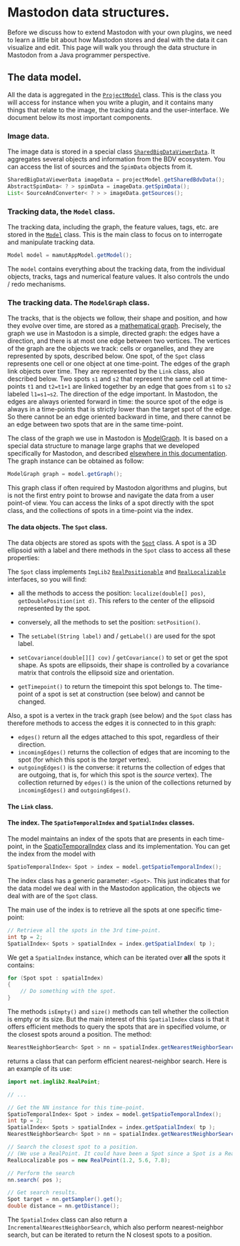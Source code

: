 # Mastodon data structures.

Before we discuss how to extend Mastodon with your own plugins, we need to learn a little bit about how Mastodon stores and deal with the data it can visualize and edit.
This page will walk you through the data structure in Mastodon from a Java programmer perspective. 

## The data model.

All the data is aggregated in the [`ProjectModel`](https://github.com/mastodon-sc/mastodon/blob/master/src/main/java/org/mastodon/mamut/ProjectModel.java) class. 
This is the class you will access for instance when you write a plugin, and it contains many things that relate to the image, the tracking data and the user-interface.
We document below its most important components.

### Image data.

The image data is stored in a special class [`SharedBigDataViewerData`](https://github.com/mastodon-sc/mastodon/blob/master/src/main/java/org/mastodon/views/bdv/SharedBigDataViewerData.java). 
It aggregates several objects and information from the BDV ecosystem.
You can access the list of sources and the `SpimData` objects from it.

```java
SharedBigDataViewerData imageData = projectModel.getSharedBdvData();
AbstractSpimData< ? > spimData = imageData.getSpimData();
List< SourceAndConverter< ? > > imageData.getSources();
```

### Tracking data, the `Model` class.

The tracking data, including the graph, the feature values, tags, etc. are stored in the [`Model`](https://github.com/mastodon-sc/mastodon/blob/master/src/main/java/org/mastodon/mamut/model/Model.java) class.
This is the main class to focus on to interrogate and manipulate tracking data.

```java
Model model = mamutAppModel.getModel();
```

The `model` contains everything about the tracking data, from the individual objects, tracks, tags and numerical feature values. 
It also controls the undo / redo mechanisms.

### The tracking data. The `ModelGraph` class.

The tracks, that is the objects we follow, their shape and position, and how they evolve over time, are stored as a [mathematical graph](https://en.wikipedia.org/wiki/Graph_(discrete_mathematics)).
Precisely, the graph we use in Mastodon is a simple, directed graph: the edges have a direction, and there is at most one edge between two vertices. 
The vertices of the graph are the objects we track: cells or organelles, and they are represented by spots, described below.
One spot, of the `Spot` class represents one cell or one object at one time-point.
The edges of the graph link objects over time. 
They are represented by the `Link` class, also described below.
Two spots `s1` and `s2` that represent the same cell at time-points `t1` and `t2=t1+1` are linked together by an edge that goes from `s1` to `s2` labeled `l1=s1→s2`.
The direction of the edge important. 
In Mastodon, the edges are always oriented forward in time: the source spot of the edge is always in a time-points that is strictly lower than the target spot of the edge.
So there cannot be an edge oriented backward in time, and there cannot be an edge between two spots that are in the same time-point.

The class of the graph we use in Mastodon is [ModelGraph](https://github.com/mastodon-sc/mastodon/blob/master/src/main/java/org/mastodon/mamut/model/ModelGraph.java).
It is based on a special data structure to manage large graphs that we developed specifically for Mastodon, and described [elsewhere in this documentation](../partE/mastodon_graph_data_structure.md).
The graph instance can be obtained as follow:
```java
ModelGraph graph = model.getGraph();
```

This graph class if often required by Mastodon algorithms and plugins, but is not the first entry point to browse and navigate the data from a user point-of view. 
You can access the links of a spot directly with the spot class, and the collections of spots in a time-point via the index.


#### The data objects. The `Spot` class.

The data objects are stored as spots with the [`Spot`](https://github.com/mastodon-sc/mastodon/blob/master/src/main/java/org/mastodon/mamut/model/Spot.java) class. 
A spot is a 3D ellipsoid with a label and there methods in the `Spot` class to access all these properties:

The `Spot` class implements `ImgLib2` [`RealPositionable`](https://javadoc.scijava.org/ImgLib2/net/imglib2/RealPositionable.html) and [`RealLocalizable`](https://javadoc.scijava.org/ImgLib2/net/imglib2/RealLocalizable.html) interfaces, so you will find:
- all the methods to access the position: `localize(double[] pos)`, `getDoublePosition(int d)`. This refers to the center of the ellipsoid represented by the spot. 
- conversely, all the methods to set the position: `setPosition()`.

- The `setLabel(String label)` and / `getLabel()` are used for the spot label.
- `setCovariance(double[][] cov)` / `getCovariance()` to set or get the spot shape. As spots are ellipsoids, their shape is controlled by a covariance matrix that controls the ellipsoid size and orientation.
- `getTimepoint()` to return the timepoint this spot belongs to. The time-point of a spot is set at construction (see below) and cannot be changed.

Also, a spot is a vertex in the track graph (see below) and the `Spot` class has therefore methods to access the edges it is connected to in this graph:
- `edges()` return all the edges attached to this spot, regardless of their direction.
- `incomingEdges()` returns the collection of edges that are incoming to the spot (for which this spot is the _target_ vertex).
- `outgoingEdges()` is the converse: it returns the collection of edges that are outgoing, that is, for which this spot is the _source_ vertex).
The collection returned by `edges()` is the union of the collections returned by `incomingEdges()` and `outgoingEdges()`.

#### The `Link` class.


#### The index. The `SpatioTemporalIndex` and `SpatialIndex` classes.

The model maintains an index of the spots that are presents in each time-point, in the [SpatioTemporalIndex](https://github.com/mastodon-sc/mastodon-graph/blob/master/src/main/java/org/mastodon/spatial/SpatioTemporalIndex.java) class and its implementation.
You can get the index from the model with
```java
SpatioTemporalIndex< Spot > index = model.getSpatioTemporalIndex();
```

The index class has a generic parameter: `<Spot>`. 
This just indicates that for the data model we deal with in the Mastodon application, the objects we deal with are of the `Spot` class. 

The main use of the index is to retrieve all the spots at one specific time-point:
```java
// Retrieve all the spots in the 3rd time-point.
int tp = 2;
SpatialIndex< Spots > spatialIndex = index.getSpatialIndex( tp );
```

We get a `SpatialIndex` instance, which can be iterated over **all** the spots it contains:
```java
for (Spot spot : spatialIndex)
{
	// Do something with the spot.
}
```
The methods `isEmpty()` and `size()` methods can tell whether the collection is empty or its size. 
But the main interest of this `SpatialIndex` class is that it offers efficient methods to query the spots that are in specified volume, or the closest spots around a position.
The method:
```java
NearestNeighborSearch< Spot > nn = spatialIndex.getNearestNeighborSearch();
```
returns a class that can perform efficient nearest-neighbor search. 
Here is an example of its use:
```java
import net.imglib2.RealPoint;

// ...

// Get the NN instance for this time-point.
SpatioTemporalIndex< Spot > index = model.getSpatioTemporalIndex();
int tp = 2;
SpatialIndex< Spots > spatialIndex = index.getSpatialIndex( tp );
NearestNeighborSearch< Spot > nn = spatialIndex.getNearestNeighborSearch();

// Search the closest spot to a position.
// (We use a RealPoint. It could have been a Spot since a Spot is a RealLocalizable.)
RealLocalizable pos = new RealPoint(1.2, 5.6, 7.8);

// Perform the search 
nn.search( pos );

// Get search results.
Spot target = nn.getSampler().get();
double distance = nn.getDistance();
```

The `SpatialIndex` class can also return a `IncrementalNearestNeighborSearch`, which also perform nearest-neighbor search, but can be iterated to return the N closest spots to a position.

